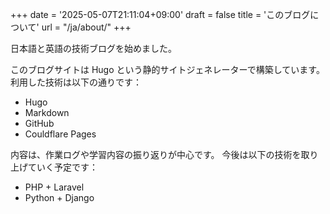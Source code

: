 +++
date = '2025-05-07T21:11:04+09:00'
draft = false
title = 'このブログについて'
url = "/ja/about/"
+++

日本語と英語の技術ブログを始めました。

このブログサイトは Hugo という静的サイトジェネレーターで構築しています。
利用した技術は以下の通りです：

- Hugo
- Markdown
- GitHub
- Couldflare Pages

内容は、作業ログや学習内容の振り返りが中心です。
今後は以下の技術を取り上げていく予定です：

- PHP + Laravel
- Python + Django


